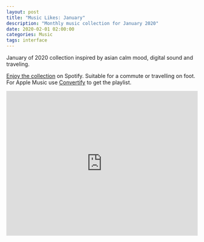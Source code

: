 ```yaml
---
layout: post
title: "Music Likes: January"
description: "Monthly music collection for January 2020"
date: 2020-02-01 02:00:00
categories: Music
tags: interface
---
```


January of 2020 collection inspired by asian calm mood, digital sound and traveling. 

[Enjoy the collection](https://open.spotify.com/playlist/6gGilga6UY2wN4CfOcr5Xs?si=T390Ibx6QOKwMf9mhvb_9Q) on Spotify. Suitable for a commute or travelling on foot. For Apple Music use [Convertify](https://haydenhong.com/convertify/) to get the playlist.

<iframe src="https://open.spotify.com/embed/playlist/6gGilga6UY2wN4CfOcr5Xs" width="100%" height="380" frameborder="0" allowtransparency="true" allow="encrypted-media"></iframe>